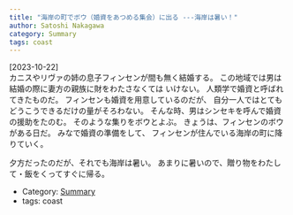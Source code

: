 ```yaml
---
title: "海岸の町でボウ（婚資をあつめる集会）に出る ---海岸は暑い！"
author: Satoshi Nakagawa
category: Summary
tags: coast
---
```


[2023-10-22]  
 カニスやリヴァの姉の息子フィンセンが間も無く結婚する。
この地域では男は結婚の際に妻方の親族に財をわたさなくては
いけない。
人類学で婚資と呼ばれてきたものだ。
フィンセンも婚資を用意しているのだが、
自分一人ではとてもどうこうできるだけの量がそろわない。
そんな時、男はシンセキを呼んで婚資の援助をたのむ。
そのような集りをボウとよぶ。
きょうは、フィンセンのボウがある日だ。
みなで婚資の準備をして、
フィンセンが住んでいる海岸の町に降りていく。

 夕方だったのだが、それでも海岸は暑い。
あまりに暑いので、贈り物をわたして・飯をくってすぐに帰る。

- Category: [Summary](/categories.html#Summary)
- tags: coast
